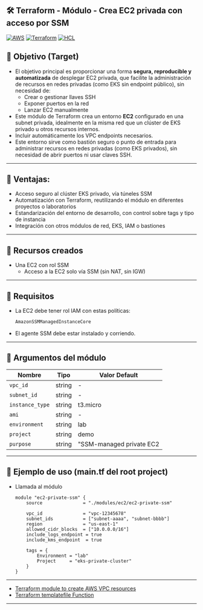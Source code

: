 ## 🛠️ Terraform - Módulo - Crea EC2 privada con acceso por SSM

[![AWS](https://img.shields.io/badge/AWS-%23FF9900.svg?logo=amazon-web-services&logoColor=white)](#)
[![Terraform](https://img.shields.io/badge/IaC-Terraform-623CE4?logo=terraform&logoColor=white)](#)
[![HCL](https://img.shields.io/badge/Language-HCL-blueviolet)](#)

## 🎯 Objetivo (Target)
- El objetivo principal es proporcionar una forma **segura, reproducible y automatizada** de desplegar EC2 privada, que facilite la administración de recursos en redes privadas (como EKS sin endpoint público), sin necesidad de:
    - Crear o gestionar llaves SSH
    - Exponer puertos en la red
    - Lanzar EC2 manualmente
- Este módulo de Terraform crea un entorno **EC2** configurado en una subnet privada, idealmente en la misma red que un clúster de EKS privado u otros recursos internos.
- Incluir automáticamente los VPC endpoints necesarios.
- Este entorno sirve como bastión seguro o punto de entrada para administrar recursos en redes privadas (como EKS privados), sin necesidad de abrir puertos ni usar claves SSH.

---

## 🧪 Ventajas:
- Acceso seguro al clúster EKS privado, vía túneles SSM
- Automatización con Terraform, reutilizando el módulo en diferentes proyectos o laboratorios
- Estandarización del entorno de desarrollo, con control sobre tags y tipo de instancia
- Integración con otros módulos de red, EKS, IAM o bastiones

---

## 🧱 Recursos creados
- Una EC2 con rol SSM
    - Acceso a la EC2 solo vía SSM (sin NAT, sin IGW)

---

## 🧪 Requisitos
- La EC2 debe tener rol IAM con estas políticas:
    ```bash
    AmazonSSMManagedInstanceCore
    ```
- El agente SSM debe estar instalado y corriendo.

---

## 🔧 Argumentos del módulo

| Nombre                       | Tipo         | Valor Default  |
|------------------------------|--------------|----------------|
| `vpc_id`                     | string       | -              |               
| `subnet_id`                  | string       | -              |             
| `instance_type`              | string       |t3.micro        |
| `ami`                        | string       |-               |
| `environment`                | string       |lab             |
| `project`                    | string       |demo            |
| `purpose`                    | string       |"SSM-managed private EC2|

---

## 🧪 Ejemplo de uso (main.tf del root project)
- Llamada al módulo
    ```hcl
    module "ec2-private-ssm" {
        source               = "./modules/ec2/ec2-private-ssm"

        vpc_id               = "vpc-12345678"
        subnet_ids           = ["subnet-aaaa", "subnet-bbbb"]
        region               = "us-east-1"
        allowed_cidr_blocks  = ["10.0.0.0/16"]
        include_logs_endpoint = true
        include_kms_endpoint  = true

        tags = {
            Environment = "lab"
            Project     = "eks-private-cluster"
        }
    }
    ```
---

- [Terraform module to create AWS VPC resources](https://registry.terraform.io/modules/terraform-aws-modules/vpc/aws/latest)
- [Terraform templatefile Function](https://developer.hashicorp.com/terraform/language/functions/templatefile)

---
